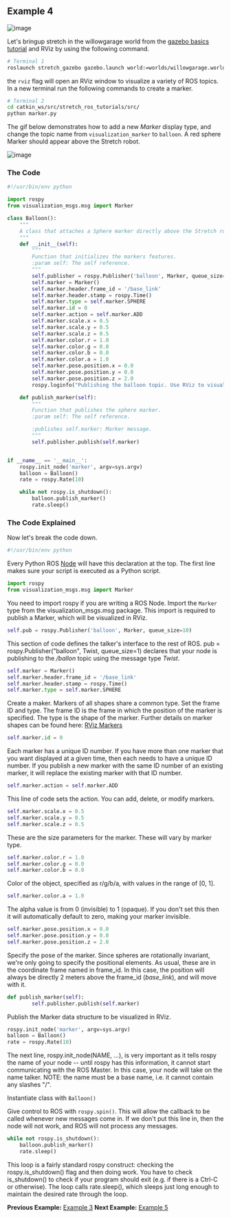 ## Example 4

![image](images/balloon.png)

Let's bringup stretch in the willowgarage world from the [gazebo basics tutorial](gazebo_basics.md) and RViz by using the following command.

```bash
# Terminal 1
roslaunch stretch_gazebo gazebo.launch world:=worlds/willowgarage.world rviz:=true
```
the `rviz` flag will open an RViz window  to visualize a variety of ROS topics. In a new terminal run the following commands to create a marker.

```bash
# Terminal 2
cd catkin_ws/src/stretch_ros_tutorials/src/
python marker.py
```
The gif below demonstrates how to add a new *Marker* display type, and change the topic name from `visualization_marker` to `balloon`. A red sphere Marker should appear above the Stretch robot.

![image](images/balloon.gif)


### The Code
```python
#!/usr/bin/env python

import rospy
from visualization_msgs.msg import Marker

class Balloon():
	"""
	A class that attaches a Sphere marker directly above the Stretch robot.
	"""
	def __init__(self):
		"""
		Function that initializes the markers features.
		:param self: The self reference.
		"""
		self.publisher = rospy.Publisher('balloon', Marker, queue_size=10)
		self.marker = Marker()
		self.marker.header.frame_id = '/base_link'
		self.marker.header.stamp = rospy.Time()
		self.marker.type = self.marker.SPHERE
		self.marker.id = 0
		self.marker.action = self.marker.ADD
		self.marker.scale.x = 0.5
		self.marker.scale.y = 0.5
		self.marker.scale.z = 0.5
		self.marker.color.r = 1.0
		self.marker.color.g = 0.0
		self.marker.color.b = 0.0
		self.marker.color.a = 1.0
		self.marker.pose.position.x = 0.0
		self.marker.pose.position.y = 0.0
		self.marker.pose.position.z = 2.0
		rospy.loginfo("Publishing the balloon topic. Use RViz to visualize.")

	def publish_marker(self):
		"""
		Function that publishes the sphere marker.
		:param self: The self reference.

		:publishes self.marker: Marker message.
		"""
		self.publisher.publish(self.marker)


if __name__ == '__main__':
	rospy.init_node('marker', argv=sys.argv)
	balloon = Balloon()
	rate = rospy.Rate(10)

	while not rospy.is_shutdown():
		balloon.publish_marker()
		rate.sleep()		
```


### The Code Explained
Now let's break the code down.

```python
#!/usr/bin/env python
```
Every Python ROS [Node](http://wiki.ros.org/Nodes) will have this declaration at the top. The first line makes sure your script is executed as a Python script.


```python
import rospy
from visualization_msgs.msg import Marker
```
You need to import rospy if you are writing a ROS Node. Import the `Marker` type from the visualization_msgs.msg package. This import is required to publish a Marker, which will be visualized in RViz.

```python
self.pub = rospy.Publisher('balloon', Marker, queue_size=10)
```
This section of code defines the talker's interface to the rest of ROS. pub = rospy.Publisher("balloon", Twist, queue_size=1) declares that your node is publishing to the */ballon* topic using the message type *Twist*.


```python
self.marker = Marker()
self.marker.header.frame_id = '/base_link'
self.marker.header.stamp = rospy.Time()
self.marker.type = self.marker.SPHERE
```

Create a maker. Markers of all shapes share a common type. Set the frame ID and type. The frame ID is the frame in which the position of the marker is specified. The type is the shape of the marker. Further details on marker shapes can be found here: [RViz Markers](http://wiki.ros.org/rviz/DisplayTypes/Marker)

```python
self.marker.id = 0
```
Each marker has a unique ID number. If you have more than one marker that you want displayed at a given time, then each needs to have a unique ID number. If you publish a new marker with the same ID number of an existing marker, it will replace the existing marker with that ID number.

```python
self.marker.action = self.marker.ADD
```
This line of code sets the action. You can add, delete, or modify markers.

```python
self.marker.scale.x = 0.5
self.marker.scale.y = 0.5
self.marker.scale.z = 0.5
```
These are the size parameters for the marker. These will vary by marker type.

```python
self.marker.color.r = 1.0
self.marker.color.g = 0.0
self.marker.color.b = 0.0
```
Color of the object, specified as r/g/b/a, with values in the range of [0, 1].

```python
self.marker.color.a = 1.0
```
The alpha value is from 0 (invisible) to 1 (opaque). If you don't set this then it will automatically default to zero, making your marker invisible.

```python
self.marker.pose.position.x = 0.0
self.marker.pose.position.y = 0.0
self.marker.pose.position.z = 2.0
```

Specify the pose of the marker. Since spheres are rotationally invariant, we're only going to specify the positional elements. As usual, these are in the coordinate frame named in frame_id. In this case, the position will always be directly 2 meters above the frame_id (*base_link*), and will move with it.


```python
def publish_marker(self):
		self.publisher.publish(self.marker)
```
Publish the Marker data structure to be visualized in RViz.

```python
rospy.init_node('marker', argv=sys.argv)
balloon = Balloon()
rate = rospy.Rate(10)
```

The next line, rospy.init_node(NAME, ...), is very important as it tells rospy the name of your node -- until rospy has this information, it cannot start communicating with the ROS Master. In this case, your node will take on the name talker. NOTE: the name must be a base name, i.e. it cannot contain any slashes "/".

Instantiate class with `Balloon()`

Give control to ROS with `rospy.spin()`. This will allow the callback to be called whenever new messages come in. If we don't put this line in, then the node will not work, and ROS will not process any messages.


```python
while not rospy.is_shutdown():
	balloon.publish_marker()
	rate.sleep()
```

This loop is a fairly standard rospy construct: checking the rospy.is_shutdown() flag and then doing work. You have to check is_shutdown() to check if your program should exit (e.g. if there is a Ctrl-C or otherwise). The loop calls rate.sleep(), which sleeps just long enough to maintain the desired rate through the loop.

**Previous Example:** [Example 3](example_3.md)
**Next Example:** [Example 5](example_5.md)
